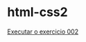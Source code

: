 # html-css2
 
<a href="https://carlosmortari.github.io/html-css2/exercicios/Ex002/index.html">Executar o exercicio 002</a>